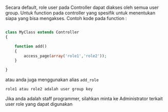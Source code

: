 Secara default, role user pada Controller dapat diakses oleh semua user group.
Untuk function pada controller yang spesifik untuk menentukan siapa yang bisa mengakses. Contoh kode pada function :

```php

class MyClass extends Controller
{

	function add()
	{
		access_page(array('role1','role2'));
	}

}

```

atau anda juga menggunakan alias ```add_role```

```role1 atau role2 adalah user group key```

Jika anda adalah staff programmer, silahkan minta ke Administrator terkait user role yang dapat digunakan